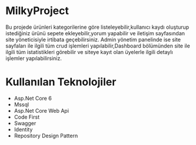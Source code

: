 # MilkyProject
Bu projede ürünleri kategorilerine göre listeleyebilir,kullanıcı kaydı oluşturup istediğiniz ürünü sepete ekleyebilir,yorum yapabilir ve iletişim sayfasından site yöneticisiyle irtibata geçebilirsiniz.
Admin yönetim panelinde ise site sayfaları ile ilgili tüm crud işlemleri yapılabilir,Dashboard bölümünden site ile ilgili tüm istatistikleri görebilir ve siteye kayıt olan üyelerle ilgili detaylı işlemler yapılabilirsiniz.

# Kullanılan Teknolojiler 
<ul>
  <li>Asp.Net Core 6</li>
  <li>Mssql</li>
  <li>Asp.Net Core Web Api </li>
  <li>Code First</li>
  <li>Swagger </li>
  <li>Identity</li>
  <li>Repository Design Pattern</li>
</ul>